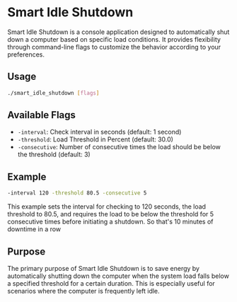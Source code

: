# Smart Idle Shutdown

Smart Idle Shutdown is a console application designed to automatically shut down a computer based on specific load conditions. It provides flexibility through command-line flags to customize the behavior according to your preferences.

## Usage

```bash
./smart_idle_shutdown [flags]
```

## Available Flags

- `-interval`: Check interval in seconds (default: 1 second)
- `-threshold`: Load Threshold in Percent (default: 30.0)
- `-consecutive`: Number of consecutive times the load should be below the threshold (default: 3)

## Example

```bash
-interval 120 -threshold 80.5 -consecutive 5
```

This example sets the interval for checking to 120 seconds, the load threshold to 80.5, and requires the load to be below the threshold for 5 consecutive times before initiating a shutdown. So that's 10 minutes of downtime in a row

## Purpose

The primary purpose of Smart Idle Shutdown is to save energy by automatically shutting down the computer when the system load falls below a specified threshold for a certain duration. This is especially useful for scenarios where the computer is frequently left idle.
